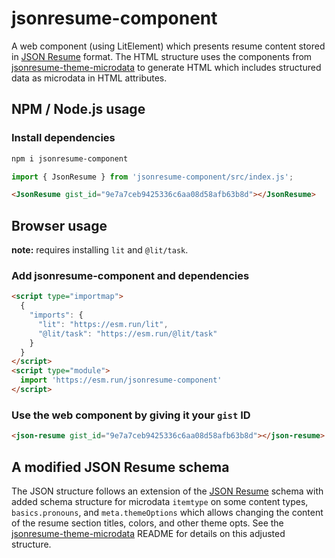 # jsonresume-component

A web component (using LitElement) which presents resume content stored in [JSON Resume][jsonresume] format. The HTML structure uses the components from [jsonresume-theme-microdata][jtm] to generate HTML which includes structured data as microdata in HTML attributes.


## NPM / Node.js usage

### Install dependencies

```sh
npm i jsonresume-component
```

```javascript
import { JsonResume } from 'jsonresume-component/src/index.js';
```

```html
<JsonResume gist_id="9e7a7ceb9425336c6aa08d58afb63b8d"></JsonResume>
```

## Browser usage

**note:** requires installing `lit` and `@lit/task`.

### Add jsonresume-component and dependencies

```html
<script type="importmap">
  {
    "imports": {
      "lit": "https://esm.run/lit",
      "@lit/task": "https://esm.run/@lit/task"
    }
  }
</script>
<script type="module">
  import 'https://esm.run/jsonresume-component'
</script>
```

### Use the web component by giving it your `gist` ID

```html
<json-resume gist_id="9e7a7ceb9425336c6aa08d58afb63b8d"></json-resume>
```

## A modified JSON Resume schema

The JSON structure follows an extension of the [JSON Resume][jsonresume] schema with added schema structure for microdata `itemtype` on some content types, `basics.pronouns`, and `meta.themeOptions` which allows changing the content of the resume section titles, colors, and other theme opts. See the [jsonresume-theme-microdata][jtm] README for details on this adjusted structure.


[microdata-html]: /blahg/microdata-with-html/
[microdata-jsonresume]: /blahg/microdata-with-jsonresume/
[jsonresume]: https://jsonresume.org
[jsonresume-schema]: https://github.com/jsonresume/resume-schema/blob/master/schema.json
[jsonresume-project]: https://jsonresume.org/projects/
[jtm]: https://github.com/scottnath/jsonresume-theme-microdata
[jtm-example]: https://github.com/scottnath/jsonresume-theme-microdata/TBD___
[jte]: https://github.com/rbardini/jsonresume-theme-even